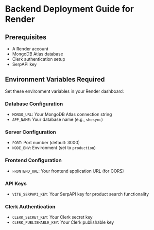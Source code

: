 # Backend Deployment Guide for Render

## Prerequisites
- A Render account
- MongoDB Atlas database
- Clerk authentication setup
- SerpAPI key

## Environment Variables Required

Set these environment variables in your Render dashboard:

### Database Configuration
- `MONGO_URL`: Your MongoDB Atlas connection string 
- `APP_NAME`: Your database name (e.g., `shesync`)

### Server Configuration
- `PORT`: Port number (default: 3000)
- `NODE_ENV`: Environment (set to `production`)

### Frontend Configuration
- `FRONTEND_URL`: Your frontend application URL (for CORS)

### API Keys
- `VITE_SERPAPI_KEY`: Your SerpAPI key for product search functionality

### Clerk Authentication
- `CLERK_SECRET_KEY`: Your Clerk secret key
- `CLERK_PUBLISHABLE_KEY`: Your Clerk publishable key

